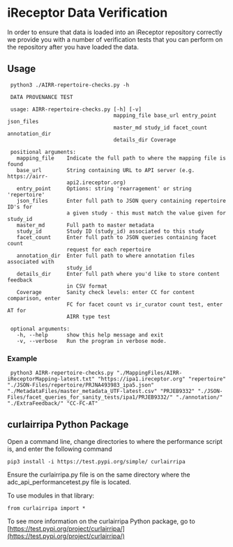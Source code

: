 # iReceptor Data Verification

In order to ensure that data is loaded into an iReceptor repository correctly
we provide you with a number of verification tests that you can perform on the
repository after you have loaded the data. 

## Usage 

     python3 ./AIRR-repertoire-checks.py -h

     DATA PROVENANCE TEST 

     usage: AIRR-repertoire-checks.py [-h] [-v]
                                      mapping_file base_url entry_point json_files
                                      master_md study_id facet_count annotation_dir
                                      details_dir Coverage

     positional arguments:
       mapping_file    Indicate the full path to where the mapping file is found
       base_url        String containing URL to API server (e.g. https://airr-
                       api2.ireceptor.org)
       entry_point     Options: string 'rearragement' or string 'repertoire'
       json_files      Enter full path to JSON query containing repertoire ID's for
                       a given study - this must match the value given for study_id
       master_md       Full path to master metadata
       study_id        Study ID (study_id) associated to this study
       facet_count     Enter full path to JSON queries containing facet count
                       request for each repertoire
       annotation_dir  Enter full path to where annotation files associated with
                       study_id
       details_dir     Enter full path where you'd like to store content feedback
                       in CSV format
       Coverage        Sanity check levels: enter CC for content comparison, enter
                       FC for facet count vs ir_curator count test, enter AT for
                       AIRR type test

     optional arguments:
       -h, --help      show this help message and exit
       -v, --verbose   Run the program in verbose mode.


### Example

     python3 AIRR-repertoire-checks.py "./MappingFiles/AIRR-iReceptorMapping-latest.txt" "https://ipa1.ireceptor.org" "repertoire" "./JSON-Files/repertoire/PRJNA493983_ipa5.json" "./MetadataFiles/master_metadata_UTF-latest.csv" "PRJEB9332" "./JSON-Files/facet_queries_for_sanity_tests/ipa1/PRJEB9332/" "./annotation/" "./ExtraFeedback/" "CC-FC-AT"

## curlairripa Python Package 

Open a command line, change directories to where the performance script is, and enter the following command

`pip3 install -i https://test.pypi.org/simple/ curlairripa`

Ensure the curlairripa.py file is on the same directory where the adc_api_performancetest.py file is located. 

To use modules in that library:

`from curlairripa import *`

To see more information on the curlairripa Python package, go to [https://test.pypi.org/project/curlairripa/](https://test.pypi.org/project/curlairripa/)
